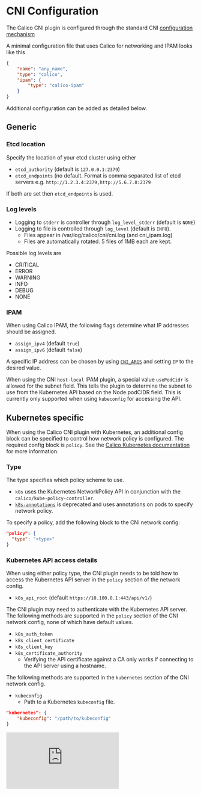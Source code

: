 # CNI Configuration

The Calico CNI plugin is configured through the standard CNI [configuration mechanism](https://github.com/appc/cni/blob/master/SPEC.md#network-configuration)

A minimal configuration file that uses Calico for networking and IPAM looks like this
```json
{
    "name": "any_name",
    "type": "calico",
    "ipam": {
        "type": "calico-ipam"
    }
}
```

Additional configuration can be added as detailed below.

## Generic
### Etcd location
Specify the location of your etcd cluster using either
* `etcd_authority` (default is `127.0.0.1:2379`)
* `etcd_endpoints` (no default. Format is comma separated list of etcd servers e.g. `http://1.2.3.4:2379,http://5.6.7.8:2379`

If both are set then `etcd_endpoints` is used.

### Log levels
* Logging to `stderr` is controller through `log_level_stderr` (default is `NONE`)
* Logging to file is controlled through `log_level` (default is `INFO`).
  * Files appear in /var/log/calico/cni/cni.log (and cni_ipam.log)
  * Files are automatically rotated. 5 files of 1MB each are kept.

Possible log levels are
* CRITICAL
* ERROR
* WARNING
* INFO
* DEBUG
* NONE

### IPAM
When using Calico IPAM, the following flags determine what IP addresses should be assigned.
* `assign_ipv4` (default `true`)
* `assign_ipv6` (default `false`)

A specific IP address can be chosen by using [`CNI_ARGS`](https://github.com/appc/cni/blob/master/SPEC.md#parameters) and setting `IP` to the desired value.

When using the CNI `host-local` IPAM plugin, a special value `usePodCidr` is allowed for the subnet field.  This tells the plugin to determine the subnet to use from the Kubernetes API based on the Node.podCIDR field.  This is currently only supported when using `kubeconfig` for accessing the API. 

## Kubernetes specific

When using the Calico CNI plugin with Kubernetes, an additional config block can be specified to control how network policy is configured. The required config block is `policy`. See the [Calico Kubernetes documentation](https://github.com/projectcalico/calico-containers/tree/master/docs/cni/kubernetes) for more information.

### Type
The type specifies which policy scheme to use.

* `k8s` uses the Kubernetes NetworkPolicy API in conjunction with the `calico/kube-policy-controller`.
* [`k8s-annotations`](https://github.com/projectcalico/calico-containers/blob/v0.20.0/docs/cni/kubernetes/AnnotationPolicy.md) is deprecated and uses annotations on pods to specify network policy.

To specify a policy, add the following block to the CNI network config:

```json
"policy": {
  "type": "<type>"
}
```

### Kubernetes API access details
When using either policy type, the CNI plugin needs to be told how to access the Kubernetes API server in the `policy` section of the network config.
* `k8s_api_root` (default `https://10.100.0.1:443/api/v1/`)

The CNI plugin may need to authenticate with the Kubernetes API server. The following methods are supported in the `policy` section of the CNI network config, 
none of which have default values.
* `k8s_auth_token`
* `k8s_client_certificate`
* `k8s_client_key`
* `k8s_certificate_authority`
	* Verifying the API certificate against a CA only works if connecting to the API server using a hostname.

The following methods are supported in the `kubernetes` section of the CNI network config.
* `kubeconfig`
	* Path to a Kubernetes `kubeconfig` file.

```json
"kubernetes": {
    "kubeconfig": "/path/to/kubeconfig"
}
```


[![Analytics](https://calico-ga-beacon.appspot.com/UA-52125893-3/calico-cni/configuration.md?pixel)](https://github.com/igrigorik/ga-beacon)

